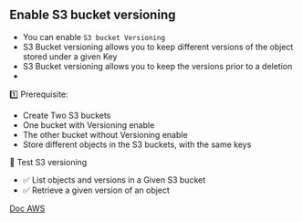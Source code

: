 ## Enable S3 bucket versioning

- You can enable `S3 bucket Versioning`
- S3 Bucket versioning allows you to keep different versions of the object stored under a given Key
- S3 Bucket versioning allows you to keep the versions prior to a deletion
-

1️⃣ Prerequisite: 
- Create Two S3 buckets
- One bucket with Versioning enable
- The other bucket without Versioning enable
- Store different objects in the S3 buckets, with the same keys

🏁 Test S3 versioning

- ✅ List objects and versions in a Given S3 bucket
- ✅ Retrieve a given version of an object

[Doc AWS](https://docs.aws.amazon.com/AmazonS3/latest/userguide/Versioning.html)
